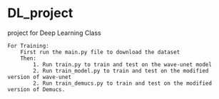 # DL_project
 project for Deep Learning Class

    For Training:
        First run the main.py file to download the dataset
        Then:
            1. Run train.py to train and test on the wave-unet model
            2. Run train_model.py to train and test on the modified version of wave-unet
            2. Run train_demucs.py to train and test on the modified version of Demucs.
